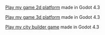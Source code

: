 [Play my game 2d platform](https://sergej-alex.github.io/brackeys-game/2d_platform/New%20Game%20Project.html) made in Godot 4.3

[Play my game 3d platform](https://sergej-alex.github.io/brackeys-game/3d_platform/index.html) made in Godot 4.3

[Play my city builder game](https://sergej-alex.github.io/brackeys-game/city_builder/index.html) made in Godot 4.3
